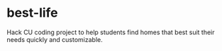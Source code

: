 # best-life
Hack CU coding project to help students find homes that best suit their needs quickly and customizable. 
